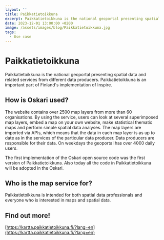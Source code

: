 ```yaml
---
layout: ''
title: Paikkatietoikkuna
excerpt: Paikkatietoikkuna is the national geoportal presenting spatial data and related services from different data producers. Paikkatietoikkuna is an important part of Finland's implementation of Inspire.
date: 2023-12-01 13:00:00 +0200
image: /assets/images/blog/Paikkatietoikkuna.jpg
tags:
  - Use case
---
```


# Paikkatietoikkuna

Paikkatietoikkuna is the national geoportal presenting spatial data and related services from different data producers. Paikkatietoikkuna is an important part of Finland's implementation of Inspire.

## How is Oskari used?

The website contains over 2500 map layers from more than 60 organisations. By using the service, users can look at several superimposed map layers, embed a map on your own website, make statistical thematic maps and perform simple spatial data analyses. The map layers are imported via APIs, which means that the data in each map layer is as up to date as in the services of the particular data producer. Data producers are responsible for their data. On weekdays the geoportal has over 4000 daily users.

The first implementation of the Oskari open source code was the first version of Paikkatietoikkuna. Also today all the code in Paikkatietoikkuna will be adopted in the Oskari.

## Who is the map service for?

Paikkatietoikkuna is intended for both spatial data professionals and everyone who is interested in maps and spatial data.

## Find out more!

[https://kartta.paikkatietoikkuna.fi/?lang=en](https://kartta.paikkatietoikkuna.fi/?lang=en)

